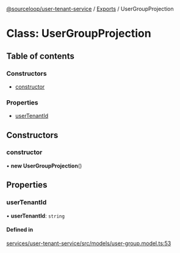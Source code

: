 [@sourceloop/user-tenant-service](../README.md) / [Exports](../modules.md) / UserGroupProjection

# Class: UserGroupProjection

## Table of contents

### Constructors

- [constructor](UserGroupProjection.md#constructor)

### Properties

- [userTenantId](UserGroupProjection.md#usertenantid)

## Constructors

### constructor

• **new UserGroupProjection**()

## Properties

### userTenantId

• **userTenantId**: `string`

#### Defined in

[services/user-tenant-service/src/models/user-group.model.ts:53](https://github.com/sourcefuse/loopback4-microservice-catalog/blob/93a7f917/services/user-tenant-service/src/models/user-group.model.ts#L53)
